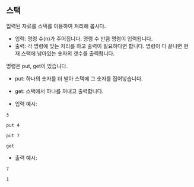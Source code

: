 ## 스택

입력된 자료를 스택를 이용하여 처리해 봅시다.

- 입력: 명령 수(n)가 주어집니다. 명령 수 만큼 명령이 입력됩니다.
- 출력: 각 명령에 맞는 처리를 하고 출력이 필요하다면 합니다. 명령이 다 끝나면 현재 스택에 남아있는 숫자의 갯수를 출력합니다.

명령은 put, get이 있습니다.

- put: 하나의 숫자를 더 받아 스택에 그 숫자를 집어넣습니다.
- get: 스택에서 하나를 꺼내고 출력합니다.


- 입력 예시:

`
3
`

`
put 4
`

`
put 7
`

`
get 
`

- 출력 예시:

`
7
`

`
1
`